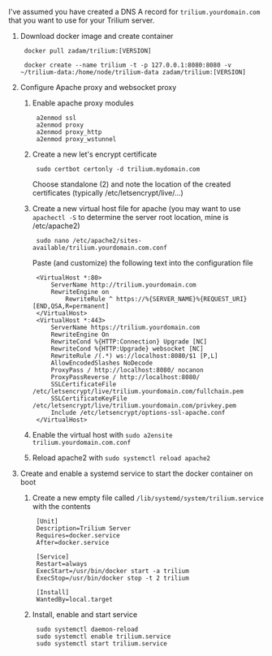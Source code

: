 I've assumed you have created a DNS A record for `trilium.yourdomain.com` that you want to use for your Trilium server.

1. Download docker image and create container
		
		docker pull zadam/trilium:[VERSION]
		
		docker create --name trilium -t -p 127.0.0.1:8080:8080 -v ~/trilium-data:/home/node/trilium-data zadam/trilium:[VERSION]

1. Configure Apache proxy and websocket proxy
	1. Enable apache proxy modules
	
			a2enmod ssl
			a2enmod proxy
			a2enmod proxy_http
			a2enmod proxy_wstunnel
			
	2. Create a new let's encrypt certificate
		
			sudo certbot certonly -d trilium.mydomain.com
		
		Choose standalone (2) and note the location of the created certificates (typically /etc/letsencrypt/live/...)

	3. Create a new virtual host file for apache (you may want to use `apachectl -S` to determine the server root location, mine is /etc/apache2)
	
			sudo nano /etc/apache2/sites-available/trilium.yourdomain.com.conf
			
		Paste (and customize) the following text into the configuration file
		
			<VirtualHost *:80>
			    ServerName http://trilium.yourdomain.com
				RewriteEngine on
			        RewriteRule ^ https://%{SERVER_NAME}%{REQUEST_URI} [END,QSA,R=permanent]
			</VirtualHost>
			<VirtualHost *:443>
			    ServerName https://trilium.yourdomain.com
			    RewriteEngine On
				RewriteCond %{HTTP:Connection} Upgrade [NC]
				RewriteCond %{HTTP:Upgrade} websocket [NC]
				RewriteRule /(.*) ws://localhost:8080/$1 [P,L]
			    AllowEncodedSlashes NoDecode
			    ProxyPass / http://localhost:8080/ nocanon
			    ProxyPassReverse / http://localhost:8080/
			    SSLCertificateFile /etc/letsencrypt/live/trilium.yourdomain.com/fullchain.pem
			    SSLCertificateKeyFile /etc/letsencrypt/live/trilium.yourdomain.com/privkey.pem
			    Include /etc/letsencrypt/options-ssl-apache.conf
			</VirtualHost>
			
			
	4. Enable the virtual host with `sudo a2ensite trilium.yourdomain.com.conf`
	5. Reload apache2 with `sudo systemctl reload apache2`
	
1. Create and enable a systemd service to start the docker container on boot
	1. Create a new empty file called `/lib/systemd/system/trilium.service` with the contents
	
			[Unit]
			Description=Trilium Server
			Requires=docker.service
			After=docker.service
				
			[Service]
			Restart=always
			ExecStart=/usr/bin/docker start -a trilium
			ExecStop=/usr/bin/docker stop -t 2 trilium
				
			[Install]
			WantedBy=local.target
	
	2. Install, enable and start service
		 
			sudo systemctl daemon-reload
			sudo systemctl enable trilium.service
			sudo systemctl start trilium.service